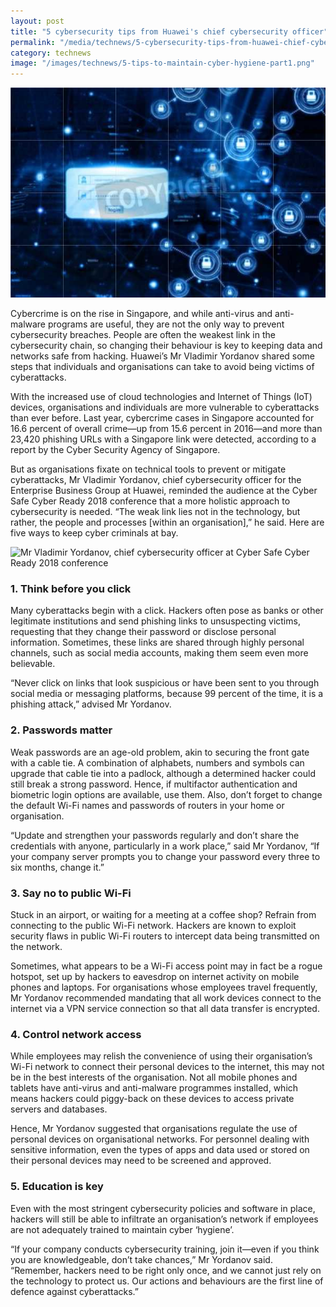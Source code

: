 ```yaml
---
layout: post
title: "5 cybersecurity tips from Huawei's chief cybersecurity officer"
permalink: "/media/technews/5-cybersecurity-tips-from-huawei-chief-cybersecurity-officer"
category: technews
image: "/images/technews/5-tips-to-maintain-cyber-hygiene-part1.png"
---
```


![5 tips to maintain cyber ‘hygiene’](/images/technews/5-tips-to-maintain-cyber-hygiene-part1.png)

Cybercrime is on the rise in Singapore, and while anti-virus and anti-malware programs are useful, they are not the only way to prevent cybersecurity breaches. People are often the weakest link in the cybersecurity chain, so changing their behaviour is key to keeping data and networks safe from hacking. Huawei’s Mr Vladimir Yordanov shared some steps that individuals and organisations can take to avoid being victims of cyberattacks. 
 
With the increased use of cloud technologies and Internet of Things (IoT) devices, organisations and individuals are more vulnerable to cyberattacks than ever before. Last year, cybercrime cases in Singapore accounted for 16.6 percent of overall crime—up from 15.6 percent in 2016—and more than 23,420 phishing URLs with a Singapore link were detected, according to a report by the Cyber Security Agency of Singapore.

But as organisations fixate on technical tools to prevent or mitigate cyberattacks, Mr Vladimir Yordanov, chief cybersecurity officer for the Enterprise Business Group at Huawei, reminded the audience at the Cyber Safe Cyber Ready 2018 conference that a more holistic approach to cybersecurity is needed. “The weak link lies not in the technology, but rather, the people and processes [within an organisation],” he said. Here are five ways to keep cyber criminals at bay.

![Mr Vladimir Yordanov, chief cybersecurity officer at Cyber Safe Cyber Ready 2018 conference](/images/technews/5-tips-to-maintain-cyber-hygiene-part2.png)

### **1. Think before you click**

Many cyberattacks begin with a click. Hackers often pose as banks or other legitimate institutions and send phishing links to unsuspecting victims, requesting that they change their password or disclose personal information. Sometimes, these links are shared through highly personal channels, such as social media accounts, making them seem even more believable. 

“Never click on links that look suspicious or have been sent to you through social media or messaging platforms, because 99 percent of the time, it is a phishing attack,” advised Mr Yordanov.

### **2. Passwords matter**

Weak passwords are an age-old problem, akin to securing the front gate with a cable tie. A combination of alphabets, numbers and symbols can upgrade that cable tie into a padlock, although a determined hacker could still break a strong password. Hence, if multifactor authentication and biometric login options are available, use them. Also, don’t forget to change the default Wi-Fi names and passwords of routers in your home or organisation.  

“Update and strengthen your passwords regularly and don’t share the credentials with anyone, particularly in a work place,” said Mr Yordanov, “If your company server prompts you to change your password every three to six months, change it.”

### **3. Say no to public Wi-Fi**

Stuck in an airport, or waiting for a meeting at a coffee shop? Refrain from connecting to the public Wi-Fi network. Hackers are known to exploit security flaws in public Wi-Fi routers to intercept data being transmitted on the network.

Sometimes, what appears to be a Wi-Fi access point may in fact be a rogue hotspot, set up by hackers to eavesdrop on internet activity on mobile phones and laptops. For organisations whose employees travel frequently, Mr Yordanov recommended mandating that all work devices connect to the internet via a VPN service connection so that all data transfer is encrypted. 

### **4. Control network access** 

While employees may relish the convenience of using their organisation’s Wi-Fi network to connect their personal devices to the internet, this may not be in the best interests of the organisation. Not all mobile phones and tablets have anti-virus and anti-malware programmes installed, which means hackers could piggy-back on these devices to access private servers and databases. 

Hence, Mr Yordanov suggested that organisations regulate the use of personal devices on organisational networks. For personnel dealing with sensitive information, even the types of apps and data used or stored on their personal devices may need to be screened and approved.

### **5. Education is key**

Even with the most stringent cybersecurity policies and software in place, hackers will still be able to infiltrate an organisation’s network if employees are not adequately trained to maintain cyber ‘hygiene’.

“If your company conducts cybersecurity training, join it—even if you think you are knowledgeable, don’t take chances,” Mr Yordanov said. “Remember, hackers need to be right only once, and we cannot just rely on the technology to protect us. Our actions and behaviours are the first line of defence against cyberattacks.”
